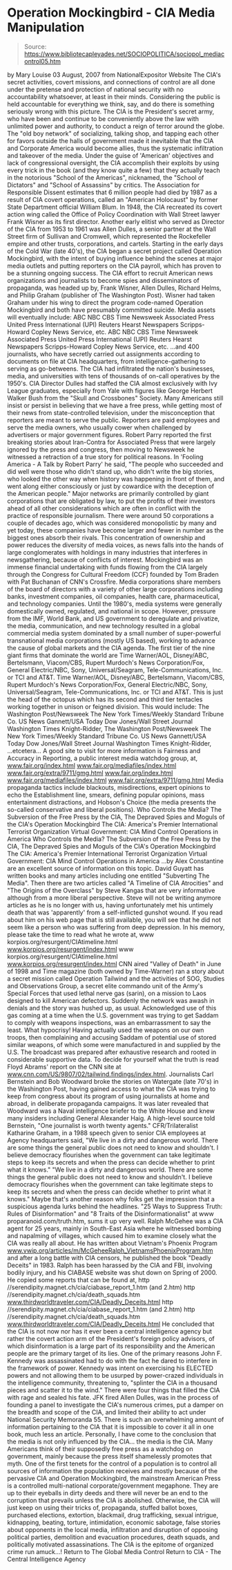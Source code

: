 # Operation Mockingbird - CIA Media Manipulation

> Source: https://www.bibliotecapleyades.net/SOCIOPOLITICA/sociopol_mediacontrol05.htm

by Mary Louise
03 August, 2007
from NationalExpositor Website
The CIA's secret activities, covert missions, and connections of control are all done under the pretense and protection of national security with no accountability whatsoever, at least in their minds.
Considering the public is held accountable for everything we think, say, and do there is something seriously wrong with this picture.
The CIA is the President's secret army, who have been and continue to be conveniently above the law with unlimited power and authority, to conduct a reign of terror around the globe.
The "old boy network" of socializing, talking shop, and tapping each other for favors outside the halls of government made it inevitable that the CIA and Corporate America would become allies, thus the systematic infiltration and takeover of the media. Under the guise of 'American' objectives and lack of congressional oversight, the CIA accomplish their exploits by using every trick in the book (and they know quite a few) that they actually teach in the notorious "School of the Americas", nicknamed,
the "School of Dictators" and "School of Assassins" by critics.
The Association for Responsible Dissent estimates that 6 million people had died by 1987 as a result of CIA covert operations, called an "American Holocaust" by former State Department official William Blum.
In 1948, the CIA recreated its covert action wing called the Office of Policy Coordination with Wall Street lawyer Frank Wisner as its first director.
Another early elitist who served as Director of the CIA from 1953 to 1961 was Allen Dulles, a senior partner at the Wall Street firm of Sullivan and Cromwell, which represented the Rockefeller empire and other trusts, corporations, and cartels. Starting in the early days of the Cold War (late 40's), the CIA began a secret project called Operation Mockingbird, with the intent of buying influence behind the scenes at major media outlets and putting reporters on the CIA payroll, which has proven to be a stunning ongoing success.
The CIA effort to recruit American news organizations and journalists to become spies and disseminators of propaganda, was headed up by,
Frank Wisner, Allen Dulles, Richard Helms, and Philip Graham (publisher of The Washington Post).
Wisner had taken Graham under his wing to direct the program code-named Operation Mockingbird and both have presumably committed suicide. Media assets will eventually include:
ABC NBC CBS Time Newsweek Associated Press United Press International (UPI) Reuters Hearst Newspapers Scripps-Howard Copley News Service, etc.
ABC
NBC
CBS
Time
Newsweek
Associated Press
United Press International (UPI)
Reuters
Hearst Newspapers
Scripps-Howard
Copley News Service, etc.
...and 400 journalists, who have secretly carried out assignments according to documents on file at CIA headquarters, from intelligence-gathering to serving as go-betweens.
The CIA had infiltrated the nation's businesses, media, and universities with tens of thousands of on-call operatives by the 1950's.
CIA Director Dulles had staffed the CIA almost exclusively with Ivy League graduates, especially from Yale with figures like George Herbert Walker Bush from the "Skull and Crossbones" Society. Many Americans still insist or persist in believing that we have a free press, while getting most of their news from state-controlled television, under the misconception that reporters are meant to serve the public.
Reporters are paid employees and serve the media owners, who usually cower when challenged by advertisers or major government figures.
Robert Parry reported the first breaking stories about Iran-Contra for Associated Press that were largely ignored by the press and congress, then moving to Newsweek he witnessed a retraction of a true story for political reasons.
In 'Fooling America - A Talk by Robert Parry' he said,
"The people who succeeded and did well were those who didn't stand up, who didn't write the big stories, who looked the other way when history was happening in front of them, and went along either consciously or just by cowardice with the deception of the American people."
Major networks are primarily controlled by giant corporations that are obligated by law, to put the profits of their investors ahead of all other considerations which are often in conflict with the practice of responsible journalism.
There were around 50 corporations a couple of decades ago, which was considered monopolistic by many and yet today, these companies have become larger and fewer in number as the biggest ones absorb their rivals.
This concentration of ownership and power reduces the diversity of media voices, as news falls into the hands of large conglomerates with holdings in many industries that interferes in newsgathering, because of conflicts of interest.
Mockingbird was an immense financial undertaking with funds flowing from the CIA largely through the Congress for Cultural Freedom (CCF) founded by Tom Braden with Pat Buchanan of CNN's Crossfire. Media corporations share members of the board of directors with a variety of other large corporations including banks, investment companies, oil companies, health care, pharmaceutical, and technology companies. Until the 1980's, media systems were generally domestically owned, regulated, and national in scope.
However, pressure from the IMF, World Bank, and US government to deregulate and privatize, the media, communication, and new technology resulted in a global commercial media system dominated by a small number of super-powerful transnational media corporations (mostly US based), working to advance the cause of global markets and the CIA agenda. The first tier of the nine giant firms that dominate the world are
Time Warner/AOL, Disney/ABC, Bertelsmann, Viacom/CBS, Rupert Murdoch's News Corporation/Fox, General Electric/NBC, Sony, Universal/Seagram, Tele-Communications, Inc. or TCI and AT&T.
Time Warner/AOL,
Disney/ABC,
Bertelsmann,
Viacom/CBS,
Rupert Murdoch's News Corporation/Fox,
General Electric/NBC,
Sony,
Universal/Seagram,
Tele-Communications, Inc. or TCI and AT&T.
This is just the head of the octopus which has its second and third tier tentacles working together in unison or feigned division.
This would include:
The Washington Post/Newsweek The New York Times/Weekly Standard Tribune Co. US News Gannett/USA Today Dow Jones/Wall Street Journal Washington Times Knight-Ridder,
The Washington Post/Newsweek
The New York Times/Weekly Standard
Tribune Co.
US News
Gannett/USA Today
Dow Jones/Wall Street Journal
Washington Times
Knight-Ridder,
...etcetera...
A good site to visit for more information is Fairness and Accuracy in Reporting, a public interest media watchdog group, at,
www.fair.org/index.html www.fair.org/mediafiles/index.html www.fair.org/extra/9711/gmg.html
www.fair.org/index.html
www.fair.org/mediafiles/index.html
www.fair.org/extra/9711/gmg.html
Media propaganda tactics include blackouts, misdirections, expert opinions to echo the Establishment line, smears, defining popular opinions, mass entertainment distractions, and Hobson's Choice (the media presents the so-called conservative and liberal positions).
Who Controls the Media? The Subversion of the Free Press by the CIA, The Depraved Spies and Moguls of the CIA's Operation Mockingbird The CIA: America's Premier International Terrorist Organization Virtual Government: CIA Mind Control Operations in America
Who Controls the Media? The Subversion of the Free Press by the CIA, The Depraved Spies and Moguls of the CIA's Operation Mockingbird
The CIA: America's Premier International Terrorist Organization
Virtual Government: CIA Mind Control Operations in America
...by Alex Constantine are an excellent source of information on this topic.
David Guyatt has written books and many articles including one entitled "Subverting The Media".
Then there are two articles called "A Timeline of CIA Atrocities" and "The Origins of the Overclass" by Steve Kangas that are very informative although from a more liberal perspective.
Steve will not be writing anymore articles as he is no longer with us, having unfortunately met his untimely death that was 'apparently' from a self-inflicted gunshot wound. If you read about him on his web page that is still available, you will see that he did not seem like a person who was suffering from deep depression.
In his memory, please take the time to read what he wrote at,
www korpios.org/resurgent/CIAtimeline.html www.korpios.org/resurgent/index.html
www korpios.org/resurgent/CIAtimeline.html
www.korpios.org/resurgent/index.html
CNN aired "Valley of Death" in June of 1998 and Time magazine (both owned by Time-Warner) ran a story about a secret mission called Operation Tailwind and the activities of SOG, Studies and Observations Group, a secret elite commando unit of the Army's Special Forces that used lethal nerve gas (sarin), on a mission to Laos designed to kill American defectors.
Suddenly the network was awash in denials and the story was hushed up, as usual.
Acknowledged use of this gas coming at a time when the U.S. government was trying to get Saddam to comply with weapons inspections, was an embarrassment to say the least. What hypocrisy! Having actually used the weapons on our own troops, then complaining and accusing Saddam of potential use of stored similar weapons, of which some were manufactured in and supplied by the U.S.
The broadcast was prepared after exhaustive research and rooted in considerable supportive data. To decide for yourself what the truth is read Floyd Abrams' report on the CNN site at www.cnn.com/US/9807/02/tailwind.findings/index.html. Journalists Carl Bernstein and Bob Woodward broke the stories on Watergate (late 70's) in the Washington Post, having gained access to what the CIA was trying to keep from congress about its program of using journalists at home and abroad, in deliberate propaganda campaigns.
It was later revealed that Woodward was a Naval intelligence briefer to the White House and knew many insiders including General Alexander Haig.
A high-level source told Bernstein,
"One journalist is worth twenty agents."
CFR/Trilateralist Katharine Graham, in a 1988 speech given to senior CIA employees at Agency headquarters said,
"We live in a dirty and dangerous world. There are some things the general public does not need to know and shouldn't. I believe democracy flourishes when the government can take legitimate steps to keep its secrets and when the press can decide whether to print what it knows."
"We live in a dirty and dangerous world.
There are some things the general public does not need to know and shouldn't. I believe democracy flourishes when the government can take legitimate steps to keep its secrets and when the press can decide whether to print what it knows."
Maybe that's another reason why folks get the impression that a suspicious agenda lurks behind the headlines.
"25 Ways to Suppress Truth: Rules of Disinformation" and "8 Traits of the Disinformationalist" at www proparanoid.com/truth.htm, sums it up very well. Ralph McGehee was a CIA agent for 25 years, mainly in South-East Asia where he witnessed bombing and napalming of villages, which caused him to examine closely what the CIA was really all about.
He has written about Vietnam's Phoenix Program www.vwip.org/articles/m/McGeheeRalph_VietnamsPhoenixProgram.htm and after a long battle with CIA censors, he published the book "Deadly Deceits" in 1983.
Ralph has been harassed by the CIA and FBI, involving bodily injury, and his CIABASE website was shut down on Spring of 2000.
He copied some reports that can be found at,
http //serendipity.magnet.ch/cia/ciabase_report_1.htm (and 2.htm) http //serendipity.magnet.ch/cia/death_squads.htm www.thirdworldtraveler.com/CIA/Deadly_Deceits.html
http //serendipity.magnet.ch/cia/ciabase_report_1.htm (and 2.htm)
http //serendipity.magnet.ch/cia/death_squads.htm
www.thirdworldtraveler.com/CIA/Deadly_Deceits.html
He concluded that the CIA is not now nor has it ever been a central intelligence agency but rather the covert action arm of the President's foreign policy advisors, of which disinformation is a large part of its responsibility and the American people are the primary target of its lies. One of the primary reasons John F. Kennedy was assassinated had to do with the fact he dared to interfere in the framework of power.
Kennedy was intent on exercising his ELECTED powers and not allowing them to be usurped by power-crazed individuals in the intelligence community, threatening to,
"splinter the CIA in a thousand pieces and scatter it to the wind."
There were four things that filled the CIA with rage and sealed his fate.
JFK fired Allen Dulles, was in the process of founding a panel to investigate the CIA's numerous crimes, put a damper on the breadth and scope of the CIA, and limited their ability to act under National Security Memoranda 55. There is such an overwhelming amount of information pertaining to the CIA that it is impossible to cover it all in one book, much less an article. Personally, I have come to the conclusion that the media is not only influenced by the CIA... the media is the CIA.
Many Americans think of their supposedly free press as a watchdog on government, mainly because the press itself shamelessly promotes that myth.
One of the first tenets for the control of a population is to control all sources of information the population receives and mostly because of the pervasive CIA and Operation Mockingbird, the mainstream American Press is a controlled multi-national corporate/government megaphone.
They are up to their eyeballs in dirty deeds and there will never be an end to the corruption that prevails unless the CIA is abolished.
Otherwise, the CIA will just keep on using their tricks of,
propaganda, stuffed ballot boxes, purchased elections, extortion, blackmail, drug trafficking, sexual intrigue, kidnapping, beating, torture, intimidation, economic sabotage, false stories about opponents in the local media, infiltration and disruption of opposing political parties, demolition and evacuation procedures, death squads, and politically motivated assassinations.
The CIA is the epitome of organized crime run amuck...!
Return to The Global Media Control
Return to CIA - The Central Intelligence Agency
